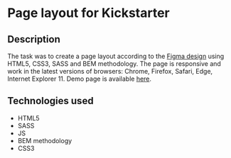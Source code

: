 # Page layout for Kickstarter

## Description
The task was to create a page layout according to the [Figma design](https://www.figma.com/file/Ujp7bCFuvuJlkn8TSbQPSZ/Kickstarter_FE-students) using HTML5, CSS3, SASS and BEM methodology. The page is responsive and work in the latest versions of browsers: Chrome, Firefox, Safari, Edge, Internet Explorer 11. Demo page is available [here](https://mykhailoshchuka.github.io/kickstarter_landing/).

## Technologies used
* HTML5
* SASS
* JS
* BEM methodology
* CSS3
